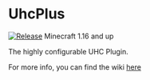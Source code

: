 # UhcPlus
[![Release](https://jitpack.io/v/nl.thedutchmc/uhcplus.svg)](https://jitpack.io/#nl.thedutchmc/uhcplus)
Minecraft 1.16 and up

The highly configurable UHC Plugin.

For more info, you can find the wiki [here](https://github.com/TheDutchMC/uhcplus/wiki)
